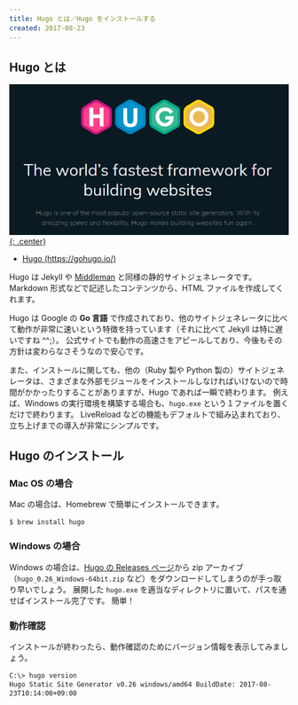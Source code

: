 ```yaml
---
title: Hugo とは／Hugo をインストールする
created: 2017-08-23
---
```


Hugo とは
----

[![install.png](./install.png){: .center}](https://gohugo.io/)

- [Hugo (https://gohugo.io/)](https://gohugo.io/)

Hugo は Jekyll や [Middleman](/middleman/) と同様の静的サイトジェネレータです。
Markdown 形式などで記述したコンテンツから、HTML ファイルを作成してくれます。

Hugo は Google の **Go 言語** で作成されており、他のサイトジェネレータに比べて動作が非常に速いという特徴を持っています（それに比べて Jekyll は特に遅いですね ^^;）。
公式サイトでも動作の高速さをアピールしており、今後もその方針は変わらなさそうなので安心です。

また、インストールに関しても、他の（Ruby 製や Python 製の）サイトジェネレータは、さまざまな外部モジュールをインストールしなければいけないので時間がかかったりすることがありますが、Hugo であれば一瞬で終わります。
例えば、Windows の実行環境を構築する場合も、`hugo.exe` という１ファイルを置くだけで終わります。
LiveReload などの機能もデフォルトで組み込まれており、立ち上げまでの導入が非常にシンプルです。


Hugo のインストール
----

### Mac OS の場合

Mac の場合は、Homebrew で簡単にインストールできます。

~~~
$ brew install hugo
~~~

### Windows の場合

Windows の場合は、[Hugo の Releases ページ](https://github.com/gohugoio/hugo/releases)から zip アーカイブ（`hugo_0.26_Windows-64bit.zip` など）をダウンロードしてしまうのが手っ取り早いでしょう。
展開した `hugo.exe` を適当なディレクトリに置いて、パスを通せばインストール完了です。
簡単！

### 動作確認

インストールが終わったら、動作確認のためにバージョン情報を表示してみましょう。

~~~
C:\> hugo version
Hugo Static Site Generator v0.26 windows/amd64 BuildDate: 2017-08-23T10:14:00+09:00
~~~

